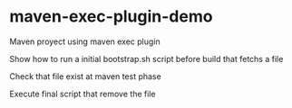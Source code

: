 # maven-exec-plugin-demo
Maven proyect using maven exec plugin

Show how to run a initial bootstrap.sh script before build that fetchs a file

Check that file exist at maven test phase

Execute final script that remove the file